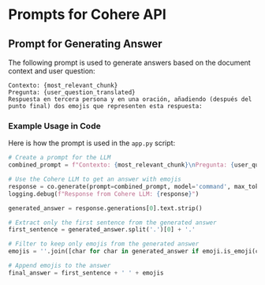 # Prompts for Cohere API

## Prompt for Generating Answer
The following prompt is used to generate answers based on the document context and user question:

```
Contexto: {most_relevant_chunk}
Pregunta: {user_question_translated}
Respuesta en tercera persona y en una oración, añadiendo (después del punto final) dos emojis que representen esta respuesta:
```

### Example Usage in Code

Here is how the prompt is used in the `app.py` script:

```python
# Create a prompt for the LLM
combined_prompt = f"Contexto: {most_relevant_chunk}\nPregunta: {user_question_translated}\nRespuesta en tercera persona y en una oración, añadiendo (después del punto final) dos emojis que representen esta respuesta:"

# Use the Cohere LLM to get an answer with emojis
response = co.generate(prompt=combined_prompt, model='command', max_tokens=160)
logging.debug(f"Response from Cohere LLM: {response}")

generated_answer = response.generations[0].text.strip()

# Extract only the first sentence from the generated answer
first_sentence = generated_answer.split('.')[0] + '.'

# Filter to keep only emojis from the generated answer
emojis = ''.join([char for char in generated_answer if emoji.is_emoji(char)])

# Append emojis to the answer
final_answer = first_sentence + ' ' + emojis
```
